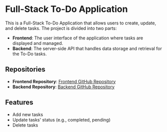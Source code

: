 # Full-Stack To-Do Application

This is a Full-Stack To-Do Application that allows users to create, update, and delete tasks. The project is divided into two parts:

- **Frontend**: The user interface of the application where tasks are displayed and managed.
- **Backend**: The server-side API that handles data storage and retrieval for the To-Do tasks.

## Repositories

- **Frontend Repository**: [Frontend GitHub Repository](https://github.com/Bacter16/To-Do-Website)
- **Backend Repository**: [Backend GitHub Repository](https://github.com/Bacter16/WEB-API-To-Do-Website)

## Features
- Add new tasks
- Update tasks' status (e.g., completed, pending)
- Delete tasks
